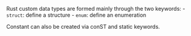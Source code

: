 Rust custom data types are formed mainly through the two keywords:
    - `struct`: define a structure
    - `enum`: define an enumeration

Constant can also be created via conST and static keywords.
